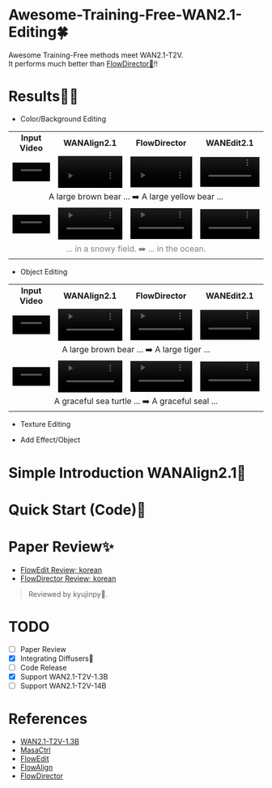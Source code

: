 # Awesome-Training-Free-WAN2.1-Editing🍀  
Awesome Training-Free methods meet WAN2.1-T2V.  
It performs much better than [FlowDirector🦚](https://github.com/Westlake-AGI-Lab/FlowDirector)!!  

# Results🐦‍🔥
- Color/Background Editing
  
<table border="0" width="100%">
<tr>
  <td style="text-align:center;"><b>Input Video</b></td>
  <td style="text-align:center;"><b>WANAlign2.1</b></td>
  <td style="text-align:center;"><b>FlowDirector</b></td>
  <td style="text-align:center;"><b>WANEdit2.1</b></td>
</tr>
<tr>
  <td><video src="./videos/bear_832.mp4" width="100%" controls autoplay loop></td>
  <td><video src="./results/background_color_editing/wanalign_brown_2_yellow.mp4" width="100%" controls autoplay loop></td>
  <td><video src="./results/background_color_editing/flowdirector_brown_2_yellow.mp4" width="100%" controls autoplay loop></td>              
  <td><video src="./results/background_color_editing/wanedit_brown_2_yellow.mp4" width="100%" controls autoplay loop></td>
</tr>
<tr>
  <td style="text-align:center;" colspan="4">A large brown bear ... ➡️ A large yellow bear ...</td>
</tr>
<tr>
  <td><video src="./videos/snowboard_832.mp4" width="100%" controls autoplay loop></td>
  <td><video src="./results/background_color_editing/wanalign_snowy_2_ocean.mp4" width="100%" controls autoplay loop></td>
  <td><video src="./results/background_color_editing/flowdirector_snowy_2_ocean.mp4" width="100%" controls autoplay loop></td>              
  <td><video src="./results/background_color_editing/wanedit_snowy_2_ocean.mp4" width="100%" controls autoplay loop></td>
</tr>
<tr>
  <td style="text-align:center;color:gray;" colspan="4">... in a snowy field. ➡️ ... in the ocean.</td>
</tr>
</table>

- Object Editing

<table border="0" width="100%">
<tr>
  <td style="text-align:center;"><b>Input Video</b></td>
  <td style="text-align:center;"><b>WANAlign2.1</b></td>
  <td style="text-align:center;"><b>FlowDirector</b></td>
  <td style="text-align:center;"><b>WANEdit2.1</b></td>
</tr>
<tr>
  <td><video src="./videos/bear_832.mp4" width="100%" controls autoplay loop></video></td>
  <td><video src="./results/object_editing/wanalign_bear_2_tiger.mp4" width="100%" controls autoplay loop></video></td>
  <td><video src="./results/object_editing/flowdirector_bear_2_tiger.mp4" width="100%" controls autoplay loop></video></td>              
  <td><video src="./results/object_editing/wanalign_bear_2_tiger.mp4" width="100%" controls autoplay loop></video></td>
</tr>
<tr>
  <td style="text-align:center;" colspan="4">A large brown bear ... ➡️ A large tiger ...</td>
</tr>
    
<tr>
  <td><video src="./videos/sea_turtle_832.mp4" width="100%" controls autoplay loop></video></td>
  <td><video src="./results/object_editing/wanalign_turtle_2_seal.mp4" width="100%" controls autoplay loop></video></td>
  <td><video src="./results/object_editing/flowdirector_turtle_2_seal.mp4" width="100%" controls autoplay loop></video></td>              
  <td><video src="./results/object_editing/wanedit_turtle_2_seal.mp4" width="100%" controls autoplay loop></video></td>
</tr>
<tr>
  <td style="text-align:center;" colspan="4">A graceful sea turtle ... ➡️ A graceful seal ...</td>
</tr>
</table>

- Texture Editing

- Add Effect/Object


# Simple Introduction WANAlign2.1🦖

# Quick Start (Code)🥏

# Paper Review✨
- [FlowEdit Review; korean]()
- [FlowDirector Review; korean]()
> Reviewed by kyujinpy🤗.

# TODO
- [ ] Paper Review 
- [x] Integrating Diffusers🤗
- [ ] Code Release
- [x] Support WAN2.1-T2V-1.3B
- [ ] Support WAN2.1-T2V-14B

# References
- [WAN2.1-T2V-1.3B](https://huggingface.co/Wan-AI/Wan2.1-T2V-1.3B)
- [MasaCtrl](https://github.com/TencentARC/MasaCtrl)
- [FlowEdit](https://matankleiner.github.io/flowedit/)
- [FlowAlign](https://arxiv.org/abs/2505.23145)
- [FlowDirector](https://arxiv.org/abs/2506.05046)
